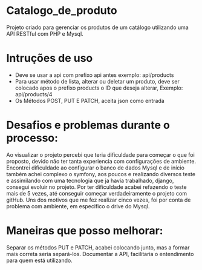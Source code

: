 # Catalogo_de_produto
Projeto criado para gerenciar os produtos de um catálogo utilizando uma API RESTful com PHP e Mysql.

# Intruções de uso
- Deve se usar a api com prefixo api antes exemplo: api/products
- Para usar método de lista, alterar ou deletar um produto, deve ser colocado apos o prefixo products o ID que deseja alterar, Exemplo: api/products/4
- Os Métodos POST, PUT E PATCH, aceita json como entrada

# Desafios e problemas durante o processo:

Ao visualizar o projeto percebi que teria dificuldade para começar o que foi proposto, devido não ter tanta experiencia com configurações de ambiente.
Encontrei dificuldade ao configurar o banco de dados Mysql e de início também achei complexo o symfony, aos poucos e realizando diversos teste e assimilando com uma tecnologia que ja havia trabalhado, django, consegui evoluir no projeto.
Por ter dificuldade acabei refazendo o teste mais de 5 vezes, até conseguir começar verdadeiramente o projeto com gitHub.
Uns dos motivos que me fez realizar cinco vezes, foi por conta de problema com ambiente, em especifico o drive do Mysql.

# Maneiras que posso melhorar:

Separar os métodos PUT e PATCH, acabei colocando junto, mas a formar mais correta seria separá-los.
Documentar a API, facilitaria o entendimento para quem está utilizando.
